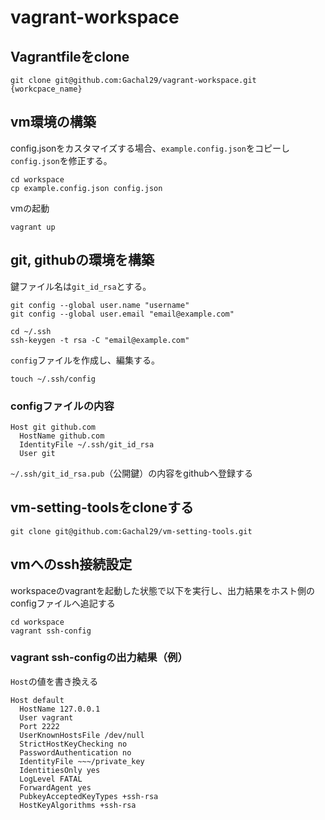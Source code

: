 # vagrant-workspace

## Vagrantfileをclone
```
git clone git@github.com:Gachal29/vagrant-workspace.git {workcpace_name}
```

## vm環境の構築
config.jsonをカスタマイズする場合、`example.config.json`をコピーし`config.json`を修正する。
```
cd workspace
cp example.config.json config.json
```

vmの起動
```
vagrant up
```

## git, githubの環境を構築
鍵ファイル名は`git_id_rsa`とする。
```
git config --global user.name "username"
git config --global user.email "email@example.com"

cd ~/.ssh
ssh-keygen -t rsa -C "email@example.com"
```

`config`ファイルを作成し、編集する。
```
touch ~/.ssh/config
```

### configファイルの内容
```
Host git github.com
  HostName github.com
  IdentityFile ~/.ssh/git_id_rsa
  User git
```

`~/.ssh/git_id_rsa.pub`（公開鍵）の内容をgithubへ登録する

## vm-setting-toolsをcloneする
```
git clone git@github.com:Gachal29/vm-setting-tools.git
```

## vmへのssh接続設定
workspaceのvagrantを起動した状態で以下を実行し、出力結果をホスト側のconfigファイルへ追記する
```
cd workspace
vagrant ssh-config
```

### vagrant ssh-configの出力結果（例）
`Host`の値を書き換える
```
Host default
  HostName 127.0.0.1
  User vagrant
  Port 2222
  UserKnownHostsFile /dev/null
  StrictHostKeyChecking no
  PasswordAuthentication no
  IdentityFile ~~~/private_key
  IdentitiesOnly yes
  LogLevel FATAL
  ForwardAgent yes
  PubkeyAcceptedKeyTypes +ssh-rsa
  HostKeyAlgorithms +ssh-rsa
```
